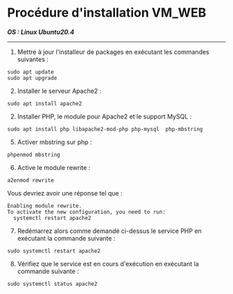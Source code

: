 # Procédure d'installation VM_WEB

***OS : Linux Ubuntu20.4***    

---

1) Mettre à jour l'installeur de packages en exécutant les commandes suivantes :   
   
   
```
sudo apt update
sudo apt upgrade
```

2) Installer le serveur Apache2 :   
   
   
```
sudo apt install apache2
```

2) Installer PHP, le module pour Apache2 et le support MySQL :   
   
   
```
sudo apt install php libapache2-mod-php php-mysql  php-mbstring
```


5) Activer mbstring sur php : 

```
phpenmod mbstring
```

6) Active le module rewrite : 

```
a2enmod rewrite
```

Vous devriez avoir une réponse tel que : 

```
Enabling module rewrite.
To activate the new configuration, you need to run:
  systemctl restart apache2
```

7) Redémarrez alors comme demandé ci-dessus le service PHP en exécutant la commande suivante :
    

```
sudo systemctl restart apache2
```

8) Vérifiez que le service est en cours d'exécution en exécutant la commande suivante :
   

```
sudo systemctl status apache2
```


